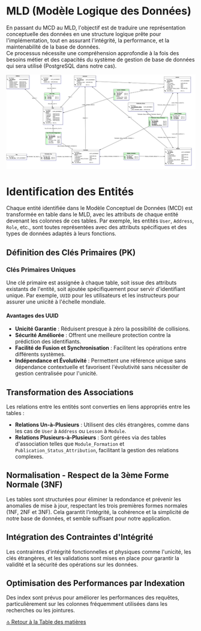 # MLD (Modèle Logique des Données)

En passant du MCD au MLD, l'objectif est de traduire une représentation conceptuelle des données en une structure logique prête pour l'implémentation, tout en assurant l'intégrité, la performance, et la maintenabilité de la base de données.  
Ce processus nécessite une compréhension approfondie à la fois des besoins métier et des capacités du système de gestion de base de données qui sera utilisé (PostgreSQL dans notre cas).

![Représentation MLD](../Assets/Images/MLD.png)

# Identification des Entités

Chaque entité identifiée dans le Modèle Conceptuel de Données (MCD) est transformée en table dans le MLD, avec les attributs de chaque entité devenant les colonnes de ces tables. Par exemple, les entités `User`, `Address`, `Role`, etc., sont toutes représentées avec des attributs spécifiques et des types de données adaptés à leurs fonctions.

## Définition des Clés Primaires (PK)

### Clés Primaires Uniques

Une clé primaire est assignée à chaque table, soit issue des attributs existants de l'entité, soit ajoutée spécifiquement pour servir d'identifiant unique. Par exemple, `UUID` pour les utilisateurs et les instructeurs pour assurer une unicité à l'échelle mondiale.

#### Avantages des UUID

- **Unicité Garantie** : Réduisent presque à zéro la possibilité de collisions.
- **Sécurité Améliorée** : Offrent une meilleure protection contre la prédiction des identifiants.
- **Facilité de Fusion et Synchronisation** : Facilitent les opérations entre différents systèmes.
- **Indépendance et Évolutivité** : Permettent une référence unique sans dépendance contextuelle et favorisent l'évolutivité sans nécessiter de gestion centralisée pour l'unicité.

## Transformation des Associations

Les relations entre les entités sont converties en liens appropriés entre les tables :

- **Relations Un-à-Plusieurs** : Utilisent des clés étrangères, comme dans les cas de `User` à `Address` ou `Lesson` à `Module`.
- **Relations Plusieurs-à-Plusieurs** : Sont gérées via des tables d'association telles que `Module_Formation` et `Publication_Status_Attribution`, facilitant la gestion des relations complexes.

## Normalisation - Respect de la 3ème Forme Normale (3NF)

Les tables sont structurées pour éliminer la redondance et prévenir les anomalies de mise à jour, respectant les trois premières formes normales (1NF, 2NF et 3NF). Cela garantit l’intégrité, la cohérence et la simplicité de notre base de données, et semble suffisant pour notre application.

## Intégration des Contraintes d'Intégrité

Les contraintes d'intégrité fonctionnelles et physiques comme l'unicité, les clés étrangères, et les validations sont mises en place pour garantir la validité et la sécurité des opérations sur les données.

## Optimisation des Performances par Indexation

Des index sont prévus pour améliorer les performances des requêtes, particulièrement sur les colonnes fréquemment utilisées dans les recherches ou les jointures.

[🔝 Retour à la Table des matières](../../README.md#table-des-matieres)
